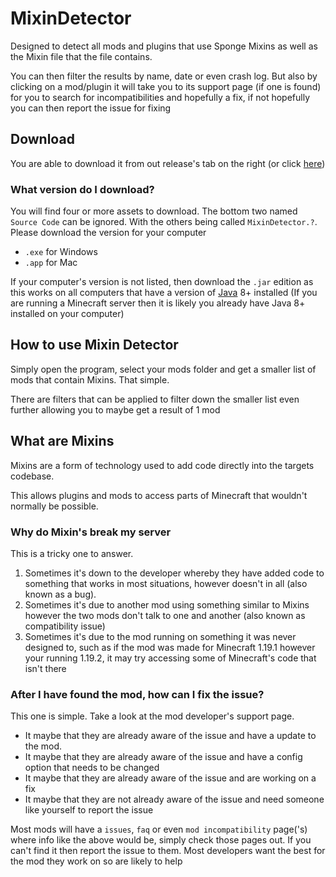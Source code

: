 # MixinDetector

Designed to detect all mods and plugins that use Sponge Mixins as well as the Mixin file that the file contains.

You can then filter the results by name, date or even crash log. But also by clicking on a mod/plugin it will take you to its support page (if one is found) for you to search for incompatibilities and hopefully a fix, if not hopefully you can then report the issue for fixing

## Download
You are able to download it from out release's tab on the right (or click [here](https://github.com/mosemister/MixinDetector/releases))

### What version do I download?
You will find four or more assets to download. The bottom two named ``Source Code`` can be ignored. With the others being called ``MixinDetector.?``. Please download the version for your computer 

- ``.exe`` for Windows
- ``.app`` for Mac

If your computer's version is not listed, then download the ``.jar`` edition as this works on all computers that have a version of [Java](https://www.oracle.com/java/technologies/downloads/) 8+ installed (If you are running a Minecraft server then it is likely you already have Java 8+ installed on your computer)

## How to use Mixin Detector

Simply open the program, select your mods folder and get a smaller list of mods that contain Mixins. That simple. 

There are filters that can be applied to filter down the smaller list even further allowing you to maybe get a result of 1 mod

## What are Mixins

Mixins are a form of technology used to add code directly into the targets codebase. 

This allows plugins and mods to access parts of Minecraft that wouldn't normally be possible.

### Why do Mixin's break my server

This is a tricky one to answer. 

1) Sometimes it's down to the developer whereby they have added code to something that works in most situations, however doesn't in all (also known as a bug).
2) Sometimes it's due to another mod using something similar to Mixins however the two mods don't talk to one and another (also known as compatibility issue)
3) Sometimes it's due to the mod running on something it was never designed to, such as if the mod was made for Minecraft 1.19.1 however your running 1.19.2, it may try accessing some of Minecraft's code that isn't there

### After I have found the mod, how can I fix the issue?

This one is simple. Take a look at the mod developer's support page. 

- It maybe that they are already aware of the issue and have a update to the mod. 
- It maybe that they are already aware of the issue and have a config option that needs to be changed
- It maybe that they are already aware of the issue and are working on a fix
- It maybe that they are not already aware of the issue and need someone like yourself to report the issue

Most mods will have a ``issues``, ``faq`` or even ``mod incompatibility`` page('s) where info like the above would be, simply check those pages out. If you can't find it then report the issue to them. Most developers want the best for the mod they work on so are likely to help 


